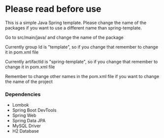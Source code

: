# Please read before use

This is a simple Java Spring template. Please change the name of the packages if you want to use a different name than spring-template.

Go to src/main/java/ and change the name of the package

Currently group Id is "template", so if you change that remember to change it in pom.xml file

Currently artifactId is "spring-template", so if you change that remember to change it in pom.xml file

Remember to change other names in the pom.xml file if you want to change the name of the project

### Dependencies
- Lombok
- Spring Boot DevTools
- Spring Web
- Spring Data JPA
- MySQL Driver
- H2 Database

